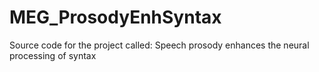 # MEG_ProsodyEnhSyntax
Source code for the project called: Speech prosody enhances the neural processing of syntax
